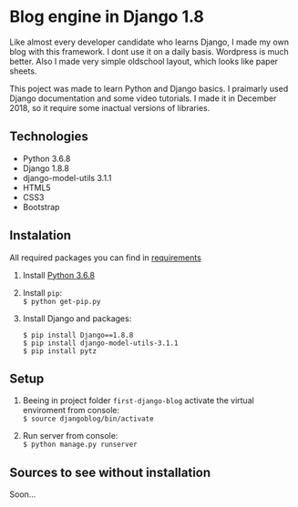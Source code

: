 # Blog engine in Django 1.8 

Like almost every developer candidate who learns Django, I made my own blog with this framework. I dont use it on a daily basis. Wordpress is much better.
Also I made very simple oldschool layout, which looks like paper sheets.

This poject was made to learn Python and Django basics. I praimarly used Django documentation and some video tutorials.
I made it in December 2018, so it require some inactual versions of libraries.

## Technologies

* Python 3.6.8
* Django 1.8.8
* django-model-utils 3.1.1
* HTML5
* CSS3
* Bootstrap

## Instalation

All required packages you can find in [requirements](requirements.txt)

1. Install [Python 3.6.8](https://www.python.org/downloads/release/python-368/)

2. Install `pip`:<br>
   ```$ python get-pip.py ```

3. Install Django and packages:
   
   ```
   $ pip install Django==1.8.8
   $ pip install django-model-utils-3.1.1
   $ pip install pytz 
   ```

## Setup

1. Beeing in project folder `first-django-blog` activate the virtual enviroment from console:<br>
   ```$ source djangoblog/bin/activate```

2. Run server from console:<br>
   ```$ python manage.py runserver```

## Sources to see without installation

Soon...